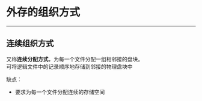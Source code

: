 
# 外存的组织方式

---
## 连续组织方式
又称**连续分配方式**，为每一个文件分配一组相邻接的盘块。  
可将逻辑文件中的记录顺序地存储到邻接的物理盘块中

缺点：
* 要求为每一个文件分配连续的存储空间